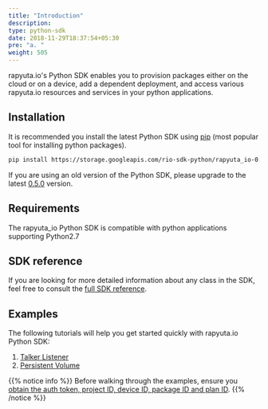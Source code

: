 ```yaml
---
title: "Introduction"
description:
type: python-sdk
date: 2018-11-29T18:37:54+05:30
pre: "a. "
weight: 505
---
```

rapyuta.io's Python SDK enables you to provision packages either on the cloud or
on a device, add a dependent deployment, and access various rapyuta.io resources
and services in your python applications.

## Installation
It is recommended you install the latest Python SDK using [pip](https://pip.pypa.io/en/stable/)
(most popular tool for installing python packages).
```bash
pip install https://storage.googleapis.com/rio-sdk-python/rapyuta_io-0.5.0-py2-none-any.whl
```
If you are using an old version of the Python SDK, please upgrade to the latest
[0.5.0](https://storage.googleapis.com/rio-sdk-python/rapyuta_io-0.5.0-py2-none-any.whl)
version.

## Requirements
The rapyuta_io Python SDK is compatible with python applications supporting Python2.7

## SDK reference
If you are looking for more detailed information about any class in the SDK, feel
free to consult the [full SDK reference](https://sdkdocs.apps.rapyuta.io/).

## Examples
The following tutorials will help you get started quickly with rapyuta.io
Python SDK:

1. [Talker Listener](/python-sdk/talker-listener)
2. [Persistent Volume](/python-sdk/persistent-volume)

{{% notice info %}}
Before walking through the examples, ensure you [obtain the auth token, project ID, device ID, package ID and plan ID](/python-sdk/determine-unique-identifiers/).
{{% /notice %}}
